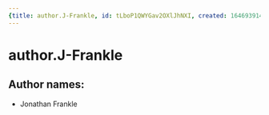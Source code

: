```yaml
---
{title: author.J-Frankle, id: tLboP1QWYGav2OXlJhNXI, created: 1646939147191, updated: 1646939147191}
---
```

# author.J-Frankle

## Author names:

- Jonathan Frankle
